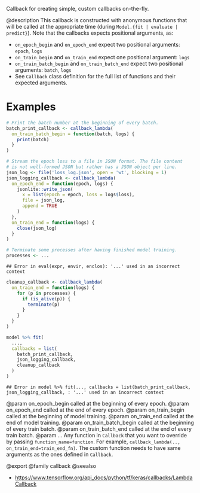 Callback for creating simple, custom callbacks on-the-fly.

@description
This callback is constructed with anonymous functions that will be called
at the appropriate time (during `Model.{fit | evaluate | predict}`).
Note that the callbacks expects positional arguments, as:

- `on_epoch_begin` and `on_epoch_end` expect two positional arguments:
  `epoch`, `logs`
- `on_train_begin` and `on_train_end` expect one positional argument:
  `logs`
- `on_train_batch_begin` and `on_train_batch_end` expect two positional
  arguments: `batch`, `logs`
- See `Callback` class definition for the full list of functions and their
  expected arguments.

# Examples


```r
# Print the batch number at the beginning of every batch.
batch_print_callback <- callback_lambda(
  on_train_batch_begin = function(batch, logs) {
    print(batch)
  }
)

# Stream the epoch loss to a file in JSON format. The file content
# is not well-formed JSON but rather has a JSON object per line.
json_log <- file('loss_log.json', open = 'wt', blocking = 1)
json_logging_callback <- callback_lambda(
  on_epoch_end = function(epoch, logs) {
    jsonlite::write_json(
      x = list(epoch = epoch, loss = logs$loss),
      file = json_log,
      append = TRUE
    )
  },
  on_train_end = function(logs) {
    close(json_log)
  }
)

# Terminate some processes after having finished model training.
processes <- ...
```

```
## Error in eval(expr, envir, enclos): '...' used in an incorrect context
```

```r
cleanup_callback <- callback_lambda(
  on_train_end = function(logs) {
    for (p in processes) {
      if (is_alive(p)) {
        terminate(p)
      }
    }
  }
)

model %>% fit(
  ...,
  callbacks = list(
    batch_print_callback,
    json_logging_callback,
    cleanup_callback
  )
)
```

```
## Error in model %>% fit(..., callbacks = list(batch_print_callback, json_logging_callback, : '...' used in an incorrect context
```

@param on_epoch_begin called at the beginning of every epoch.
@param on_epoch_end called at the end of every epoch.
@param on_train_begin called at the beginning of model training.
@param on_train_end called at the end of model training.
@param on_train_batch_begin called at the beginning of every train batch.
@param on_train_batch_end called at the end of every train batch.
@param ... Any function in `Callback` that you want to override by
    passing `function_name=function`. For example,
    `callback_lambda(.., on_train_end=train_end_fn)`. The custom function
    needs to have same arguments as the ones defined in `Callback`.

@export
@family callback
@seealso
+ <https://www.tensorflow.org/api_docs/python/tf/keras/callbacks/LambdaCallback>
